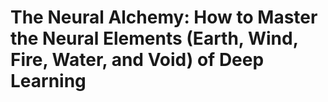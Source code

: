 # The Neural Alchemy: How to Master the Neural Elements (Earth, Wind, Fire, Water, and Void) of Deep Learning
